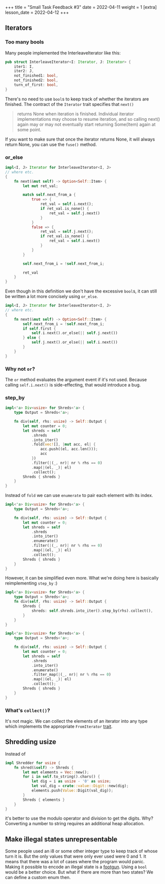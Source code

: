 +++
title = "Small Task Feedback #3"
date = 2022-04-11 
weight = 1
[extra]
lesson_date = 2022-04-12 
+++

## Iterators

### Too many bools

Many people implemented the InterleaveIterator like this:

```rust
pub struct InterleaveIterator<I: Iterator, J: Iterator> {
    iter1: I,
    iter2: J,
    not_finished1: bool,
    not_finished2: bool,
    turn_of_first: bool,
}
```

There's no need to use `bool`s to keep track of whether the iterators are finished. The contract of
the `Iterator` trait specifies that `next()`

> returns None when iteration is finished. Individual iterator implementations may choose to resume iteration,
> and so calling next() again may or may not eventually start returning Some(Item) again at some point.

If you want to make sure that once the iterator returns None, it will always return None, you can
use the `fuse()` method.

### or_else

```rust
impl<I, J> Iterator for InterleaveIterator<I, J>
// where etc.
{
    fn next(&mut self) -> Option<Self::Item> {
        let mut ret_val;

        match self.next_from_a {
            true => {
                ret_val = self.i.next();
                if ret_val.is_none() {
                    ret_val = self.j.next()
                }
            }
            false => {
                ret_val = self.j.next();
                if ret_val.is_none() {
                    ret_val = self.i.next()
                }
            }
        }

        self.next_from_i = !self.next_from_i;

        ret_val
    }
}
```

Even though in this definition we don't have the excessive `bool`s,
it can still be written a lot more concisely using `or_else`.

```rust
impl<I, J> Iterator for InterleaveIterator<I, J>
// where etc.
{
    fn next(&mut self) -> Option<Self::Item> {
        self.next_from_i = !self.next_from_i;
        if self.first {
            self.i.next().or_else(|| self.j.next())
        } else {
            self.j.next().or_else(|| self.i.next())
        }
    }
}
```

### Why not `or`?

The `or` method evaluates the argument event if it's not used.
Because calling `self.i.next()` is side-effecting, that would introduce a bug.

### step_by

```rust
impl<'a> Div<usize> for Shreds<'a> {
    type Output = Shreds<'a>;

    fn div(self, rhs: usize) -> Self::Output {
        let mut counter = 0;
        let shreds = self
            .shreds
            .into_iter()
            .fold(vec![], |mut acc, el| {
                acc.push((el, acc.len()));
                acc
            })
            .filter(|(_, nr)| nr % rhs == 0)
            .map(|(el, _)| el)
            .collect();
        Shreds { shreds }
    }
}
```

Instead of `fold` we can use `enumerate` to pair each element with its index.

```rust
impl<'a> Div<usize> for Shreds<'a> {
    type Output = Shreds<'a>;

    fn div(self, rhs: usize) -> Self::Output {
        let mut counter = 0;
        let shreds = self
            .shreds
            .into_iter()
            .enumerate()
            .filter(|(_, nr)| nr % rhs == 0)
            .map(|(el, _)| el)
            .collect();
        Shreds { shreds }
    }
}
```

However, it can be simplified even more. What we're doing here is basically reimplementing
`step_by` :)

```rust
impl<'a> Div<usize> for Shreds<'a> {
    type Output = Shreds<'a>;
    fn div(self, rhs: usize) -> Self::Output {
        Shreds {
            shreds: self.shreds.into_iter().step_by(rhs).collect(),
        }
    }
}
```

```rust
impl<'a> Div<usize> for Shreds<'a> {
    type Output = Shreds<'a>;

    fn div(self, rhs: usize) -> Self::Output {
        let mut counter = 0;
        let shreds = self
            .shreds
            .into_iter()
            .enumerate()
            .filter_map(|(_, nr)| nr % rhs == 0)
            .map(|(el, _)| el)
            .collect();
        Shreds { shreds }
    }
}
```

### What's `collect()`?

It's not magic. We can collect the elements of an iterator into any type which implements
the appropriate `FromIterator` [trait](https://doc.rust-lang.org/std/iter/trait.FromIterator.html).

## Shredding usize

Instead of

```rust
impl Shredder for usize {
    fn shred(&self) -> Shreds {
        let mut elements = Vec::new();
        for i in self.to_string().chars() {
            let dig = i as usize - '0' as usize;
            let val_dig = crate::value::Digit::new(dig);
            elements.push(Value::Digit(val_dig));
        }
        Shreds { elements }
    }
}
```

it's better to use the modulo operator and division to get the digits. Why? Converting a number to
string requires an additional heap allocation.

## Make illegal states unrepresentable

Some people used an i8 or some other integer type to keep track of whose turn it is. But the only
values that were only ever used were 0 and 1. It means that there was a lot of cases where the
program would panic. Making it possible to encode an illegal state is
a [footgun](https://en.wiktionary.org/wiki/footgun). Using a `bool` would be a better choice. But
what if there are more than two states? We can define a custom enum then.
